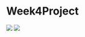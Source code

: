 # Week4Project
![](https://github.com/egomez4/Week4Project/actions/workflows/styleguide.yaml/badge.svg)
![](https://github.com/egomez4/Week4Project/actions/workflows/test.yaml/badge.svg)
